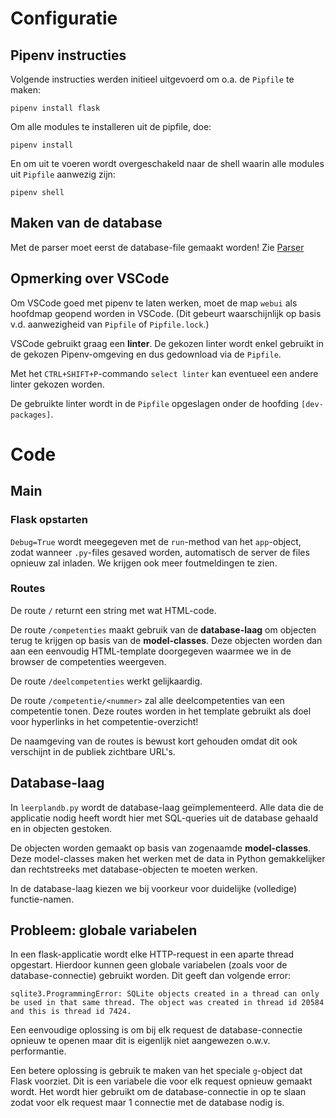 # Configuratie

## Pipenv instructies

Volgende instructies werden initieel uitgevoerd om o.a. de `Pipfile` te maken:

    pipenv install flask

Om alle modules te installeren uit de pipfile, doe:

    pipenv install

En om uit te voeren wordt overgeschakeld naar de shell waarin alle modules uit `Pipfile` aanwezig zijn:

    pipenv shell

## Maken van de database

Met de parser moet eerst de database-file gemaakt worden!
Zie [Parser](../parser)

## Opmerking over VSCode

Om VSCode goed met pipenv te laten werken, moet de map `webui` als hoofdmap geopend worden in VSCode.
(Dit gebeurt waarschijnlijk op basis v.d. aanwezigheid van `Pipfile` of `Pipfile.lock`.)

VSCode gebruikt graag een **linter**.
De gekozen linter wordt enkel gebruikt in de gekozen Pipenv-omgeving en dus gedownload via de `Pipfile`.

Met het `CTRL+SHIFT+P`-commando `select linter` kan eventueel een andere linter gekozen worden.

De gebruikte linter wordt in de `Pipfile` opgeslagen onder de hoofding `[dev-packages]`.


# Code

## Main

### Flask opstarten

`Debug=True` wordt meegegeven met de `run`-method van het `app`-object, zodat wanneer `.py`-files
gesaved worden, automatisch de server de files opnieuw zal inladen. We krijgen ook meer foutmeldingen
te zien.

### Routes

De route `/` returnt een string met wat HTML-code.

De route `/competenties` maakt gebruik van de **database-laag** om
objecten terug te krijgen op basis van de **model-classes**.
Deze objecten worden dan aan een eenvoudig HTML-template doorgegeven waarmee we in de browser de competenties weergeven.

De route `/deelcompetenties` werkt gelijkaardig.

De route `/competentie/<nummer>` zal alle deelcompetenties van een competentie tonen.
Deze routes worden in het template gebruikt als doel voor hyperlinks in het competentie-overzicht!

De naamgeving van de routes is bewust kort gehouden omdat dit ook verschijnt in de
publiek zichtbare URL's.

## Database-laag

In `leerplandb.py` wordt de database-laag geïmplementeerd.
Alle data die de applicatie nodig heeft wordt hier met SQL-queries uit de database gehaald
en in objecten gestoken.

De objecten worden gemaakt op basis van zogenaamde **model-classes**.
Deze model-classes maken het werken met de data in Python gemakkelijker dan rechtstreeks
met database-objecten te moeten werken.

In de database-laag kiezen we bij voorkeur voor duidelijke (volledige) functie-namen.

## Probleem: globale variabelen

In een flask-applicatie wordt elke HTTP-request in een aparte thread opgestart.
Hierdoor kunnen geen globale variabelen (zoals voor de database-connectie) gebruikt worden.
Dit geeft dan volgende error:

```
sqlite3.ProgrammingError: SQLite objects created in a thread can only be used in that same thread. The object was created in thread id 20584 and this is thread id 7424.
```

Een eenvoudige oplossing is om bij elk request de database-connectie opnieuw te openen
maar dit is eigenlijk niet aangewezen o.w.v. performantie.

Een betere oplossing is gebruik te maken van het speciale `g`-object dat Flask voorziet.
Dit is een variabele die voor elk request opnieuw gemaakt wordt. Het wordt hier gebruikt
om de database-connectie in op te slaan zodat voor elk request maar 1 connectie met de
database nodig is.

